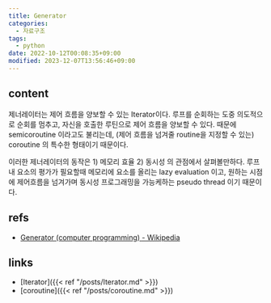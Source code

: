 ```yaml
---
title: Generator
categories:
  - 자료구조
tags:
  - python
date: 2022-10-12T00:08:35+09:00
modified: 2023-12-07T13:56:46+09:00
---
```


## content
제너레이터는 제어 흐름을 양보할 수 있는 Iterator이다. 루프를 순회하는 도중 의도적으로 순회를 멈추고, 자신을 호출한 루틴으로 제어 흐름을 양보할 수 있다. 때문에 semicoroutine 이라고도 불리는데, (제어 흐름을 넘겨줄 routine을 지정할 수 있는) coroutine 의 특수한 형태이기 때문이다.

이러한 제너레이터의 동작은 1) 메모리 효율 2) 동시성 의 관점에서 살펴볼만하다. 루프 내 요소의 평가가 필요할때 메모리에 요소를 올리는 lazy evaluation 이고, 원하는 시점에 제어흐름을 넘겨가며 동시성 프로그래밍을 가능케하는 pseudo thread 이기 때문이다.


## refs
- [Generator (computer programming) - Wikipedia](https://en.wikipedia.org/wiki/Generator_(computer_programming))


## links
- [Iterator]({{< ref "/posts/Iterator.md" >}})
- [coroutine]({{< ref "/posts/coroutine.md" >}})
